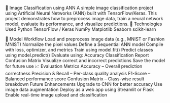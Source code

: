 🧠 Image Classification using ANN
A simple image classification project using Artificial Neural Networks (ANN) built with TensorFlow/Keras. This project demonstrates how to preprocess image data, train a neural network model, evaluate its performance, and visualize predictions.
🔧 Technologies Used
           Python
           TensorFlow / Keras
           NumPy
           Matplotlib
           Seaborn
           scikit-learn

 🧪 Model Workflow
 Load and preprocess image data (e.g., MNIST or Fashion MNIST)
 Normalize the pixel values
 Define a Sequential ANN model
 Compile with loss, optimizer, and metrics
 Train using model.fit()
 Predict classes using model.predict()
 Evaluate using:
 Accuracy
 Classification Report
 Confusion Matrix
 Visualize correct and incorrect predictions
 Save the model for future use
 📈 Evaluation Metrics
 Accuracy – Overall prediction correctness
 Precision & Recall – Per-class quality analysis
 F1-Score – Balanced performance score
 Confusion Matrix – Class-wise result breakdown
 Future Enhancements
  Upgrade to CNN for better accuracy
  Use image data augmentation
  Deploy as a web app using Streamlit or Flask
  Enable real-time image upload and classification
 


